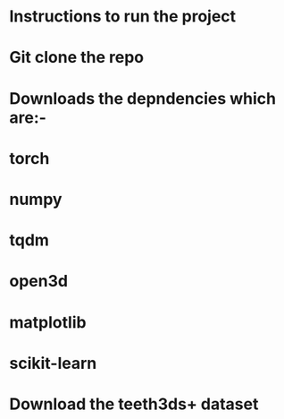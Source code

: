 # Instructions to run the project

# Git clone the repo
# Downloads the depndencies which are:-
# torch
# numpy
# tqdm
# open3d
# matplotlib
# scikit-learn

# Download the teeth3ds+ dataset 

